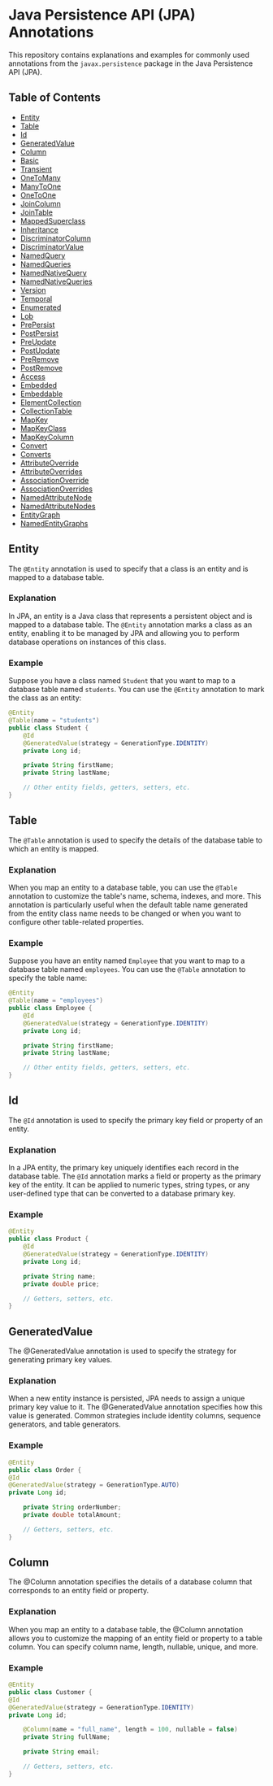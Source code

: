 # Java Persistence API (JPA) Annotations

This repository contains explanations and examples for commonly used annotations from the `javax.persistence` package in the Java Persistence API (JPA).

## Table of Contents

- [Entity](#entity)
- [Table](#table)
- [Id](#id)
- [GeneratedValue](#generatedvalue)
- [Column](#column)
- [Basic](#basic)
- [Transient](#transient)
- [OneToMany](#onetomany)
- [ManyToOne](#manytoone)
- [OneToOne](#onetoone)
- [JoinColumn](#joincolumn)
- [JoinTable](#jointable)
- [MappedSuperclass](#mappedsuperclass)
- [Inheritance](#inheritance)
- [DiscriminatorColumn](#discriminatorcolumn)
- [DiscriminatorValue](#discriminatorvalue)
- [NamedQuery](#namedquery)
- [NamedQueries](#namedqueries)
- [NamedNativeQuery](#namednativequery)
- [NamedNativeQueries](#namednativequeries)
- [Version](#version)
- [Temporal](#temporal)
- [Enumerated](#enumerated)
- [Lob](#lob)
- [PrePersist](#prepersist)
- [PostPersist](#postpersist)
- [PreUpdate](#preupdate)
- [PostUpdate](#postupdate)
- [PreRemove](#preremove)
- [PostRemove](#postremove)
- [Access](#access)
- [Embedded](#embedded)
- [Embeddable](#embeddable)
- [ElementCollection](#elementcollection)
- [CollectionTable](#collectiontable)
- [MapKey](#mapkey)
- [MapKeyClass](#mapkeyclass)
- [MapKeyColumn](#mapkeycolumn)
- [Convert](#convert)
- [Converts](#converts)
- [AttributeOverride](#attributeoverride)
- [AttributeOverrides](#attributeoverrides)
- [AssociationOverride](#associationoverride)
- [AssociationOverrides](#associationoverrides)
- [NamedAttributeNode](#namedattributenode)
- [NamedAttributeNodes](#namedattributenodes)
- [EntityGraph](#entitygraph)
- [NamedEntityGraphs](#namedentitygraphs)


## Entity

The `@Entity` annotation is used to specify that a class is an entity and is mapped to a database table.

### Explanation

In JPA, an entity is a Java class that represents a persistent object and is mapped to a database table. The `@Entity` annotation marks a class as an entity, enabling it to be managed by JPA and allowing you to perform database operations on instances of this class.

### Example

Suppose you have a class named `Student` that you want to map to a database table named `students`. You can use the `@Entity` annotation to mark the class as an entity:

```java
@Entity
@Table(name = "students")
public class Student {
    @Id
    @GeneratedValue(strategy = GenerationType.IDENTITY)
    private Long id;

    private String firstName;
    private String lastName;

    // Other entity fields, getters, setters, etc.
}
```

## Table

The `@Table` annotation is used to specify the details of the database table to which an entity is mapped.

### Explanation

When you map an entity to a database table, you can use the `@Table` annotation to customize the table's name, schema, indexes, and more. This annotation is particularly useful when the default table name generated from the entity class name needs to be changed or when you want to configure other table-related properties.

### Example

Suppose you have an entity named `Employee` that you want to map to a database table named `employees`. You can use the `@Table` annotation to specify the table name:

```java
@Entity
@Table(name = "employees")
public class Employee {
    @Id
    @GeneratedValue(strategy = GenerationType.IDENTITY)
    private Long id;

    private String firstName;
    private String lastName;

    // Other entity fields, getters, setters, etc.
}
```

## Id

The `@Id` annotation is used to specify the primary key field or property of an entity.

### Explanation

In a JPA entity, the primary key uniquely identifies each record in the database table. The `@Id` annotation marks a field or property as the primary key of the entity. It can be applied to numeric types, string types, or any user-defined type that can be converted to a database primary key.

### Example

```java
@Entity
public class Product {
    @Id
    @GeneratedValue(strategy = GenerationType.IDENTITY)
    private Long id;

    private String name;
    private double price;

    // Getters, setters, etc.
}
```

## GeneratedValue

The @GeneratedValue annotation is used to specify the strategy for generating primary key values.

### Explanation

When a new entity instance is persisted, JPA needs to assign a unique primary key value to it. The @GeneratedValue annotation specifies how this value is generated. Common strategies include identity columns, sequence generators, and table generators.

### Example

```java
@Entity
public class Order {
@Id
@GeneratedValue(strategy = GenerationType.AUTO)
private Long id;

    private String orderNumber;
    private double totalAmount;

    // Getters, setters, etc.
}
```

## Column

The @Column annotation specifies the details of a database column that corresponds to an entity field or property.

### Explanation

When you map an entity to a database table, the @Column annotation allows you to customize the mapping of an entity field or property to a table column. You can specify column name, length, nullable, unique, and more.

### Example

```java
@Entity
public class Customer {
@Id
@GeneratedValue(strategy = GenerationType.IDENTITY)
private Long id;

    @Column(name = "full_name", length = 100, nullable = false)
    private String fullName;

    private String email;

    // Getters, setters, etc.
}
```




